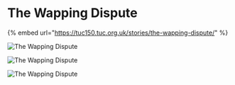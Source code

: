 # The Wapping Dispute

{% embed url="https://tuc150.tuc.org.uk/stories/the-wapping-dispute/" %}

![The Wapping Dispute](https://user-images.githubusercontent.com/25156451/125210400-7e30d280-e297-11eb-9488-4b0d42bb8cb7.jpg)

![The Wapping Dispute](https://user-images.githubusercontent.com/25156451/125210403-825cf000-e297-11eb-88c9-0cd1f8769b50.jpg)

![The Wapping Dispute](https://user-images.githubusercontent.com/25156451/125210404-8426b380-e297-11eb-839d-8ccee542edb4.jpg)

